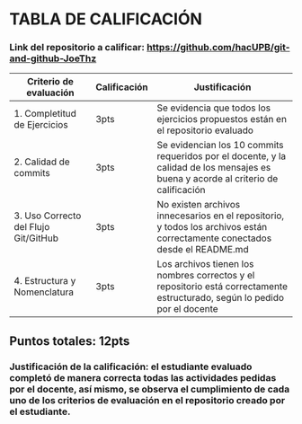 # TABLA DE CALIFICACIÓN
### Link del repositorio a calificar: https://github.com/hacUPB/git-and-github-JoeThz

| Criterio de evaluación | Calificación | Justificación |
| -----------------------|--------------| -------------- |
| 1. Completitud de Ejercicios | 3pts | Se evidencia que todos los ejercicios propuestos están en el repositorio evaluado | 
| 2. Calidad de commits | 3pts | Se evidencian los 10 commits requeridos por el docente, y la calidad de los mensajes es buena y acorde al criterio de calificación | 
| 3. Uso Correcto del Flujo Git/GitHub | 3pts | No existen archivos innecesarios en el repositorio, y todos los archivos están correctamente conectados desde el README.md | 
| 4. Estructura y Nomenclatura | 3pts | Los archivos tienen los nombres correctos y el repositorio está correctamente estructurado, según lo pedido por el docente | 

## **Puntos totales: 12pts**
### Justificación de la calificación: el estudiante evaluado completó de manera correcta todas las actividades pedidas por el docente, así mismo, se observa el cumplimiento de cada uno de los criterios de evaluación en el repositorio creado por el estudiante. 
